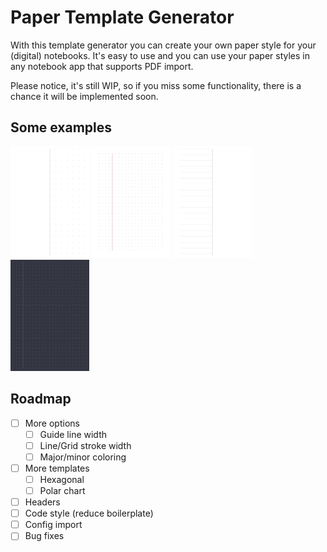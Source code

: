 # Paper Template Generator

With this template generator you can create your own paper style for your (digital) notebooks.
It's easy to use and you can use your paper styles in any notebook app that supports PDF import.

Please notice, it's still WIP, so if you miss some functionality, there is a chance it will be implemented soon.

## Some examples

<img src="repo_images/crosses_right.png" width="25%">
<img src="repo_images/dots_line.png" width="25%">
<img src="repo_images/lines_left.png" width="25%">
<img src="repo_images/dots_dark.png" width="25%">

## Roadmap

- [ ] More options
  - [ ] Guide line width
  - [ ] Line/Grid stroke width
  - [ ] Major/minor coloring
- [ ] More templates
  - [ ] Hexagonal
  - [ ] Polar chart
- [ ] Headers
- [ ] Code style (reduce boilerplate)
- [ ] Config import
- [ ] Bug fixes
